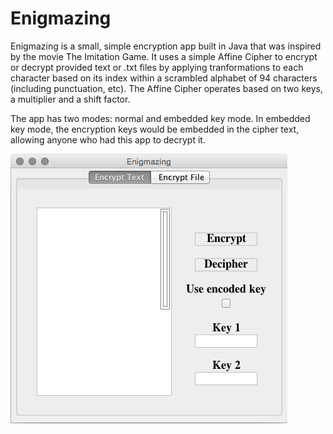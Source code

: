 # Enigmazing
Enigmazing is a small, simple encryption app built in Java that was inspired by the movie The Imitation Game. It uses a simple Affine Cipher to encrypt or decrypt provided text or .txt files by applying tranformations to each character based on its index within a scrambled alphabet of 94 characters (including punctuation, etc). The Affine Cipher operates based on two keys, a multiplier and a shift factor.

The app has two modes: normal and embedded key mode. In embedded key mode, the encryption keys would be embedded in the cipher text, allowing anyone who had this app to decrypt it.

![screen shot](https://github.com/WriterZephos/Enigmazing/blob/master/Enigmazing.png?raw=true)
